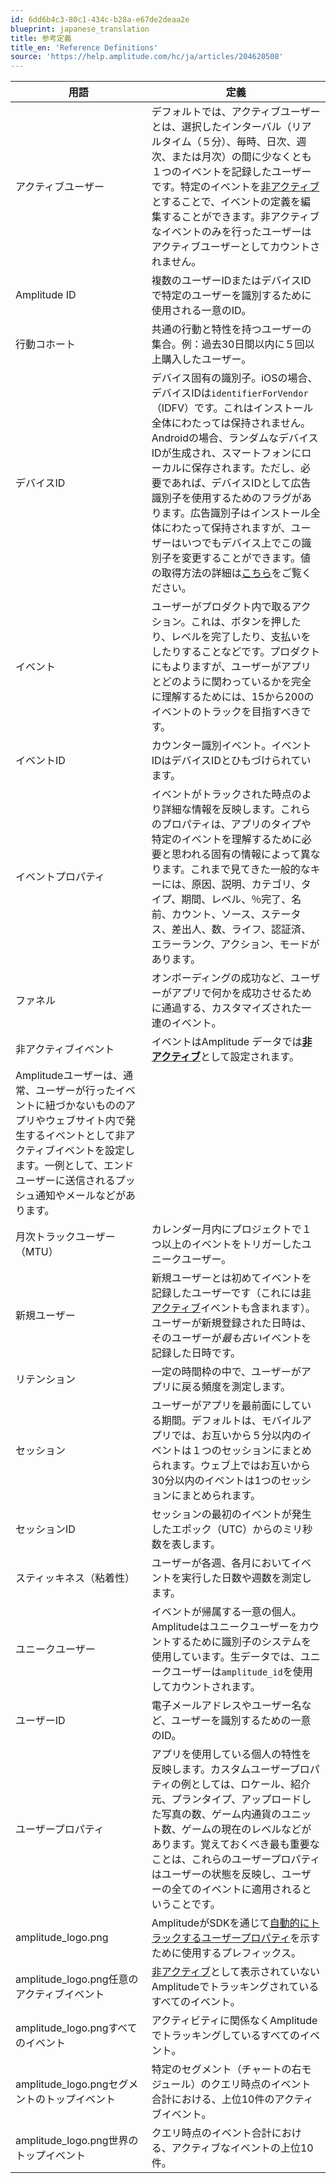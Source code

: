 ```yaml
---
id: 6dd6b4c3-80c1-434c-b28a-e67de2deaa2e
blueprint: japanese_translation
title: 参考定義
title_en: 'Reference Definitions'
source: 'https://help.amplitude.com/hc/ja/articles/204620508'
---
```

| **用語** | **定義** |
| --- | --- |
| アクティブユーザー | デフォルトでは、アクティブユーザーとは、選択したインターバル（リアルタイム（５分）、毎時、日次、週次、または月次）の間に少なくとも１つのイベントを記録したユーザーです。特定のイベントを[非アクティブ](https://help.amplitude.com/hc/en-us/articles/17050354126619-Change-an-event-s-activity-status)とすることで、イベントの定義を編集することができます。非アクティブなイベントのみを行ったユーザーはアクティブユーザーとしてカウントされません。 |
| Amplitude ID | 複数のユーザーIDまたはデバイスIDで特定のユーザーを識別するために使用される一意のID。 |
| 行動コホート | 共通の行動と特性を持つユーザーの集合。例：過去30日間以内に５回以上購入したユーザー。 |
| デバイスID | デバイス固有の識別子。iOSの場合、デバイスIDは`identifierForVendor`（IDFV）です。これはインストール全体にわたっては保持されません。Androidの場合、ランダムなデバイスIDが生成され、スマートフォンにローカルに保存されます。ただし、必要であれば、デバイスIDとして広告識別子を使用するためのフラグがあります。広告識別子はインストール全体にわたって保持されますが、ユーザーはいつでもデバイス上でこの識別子を変更することができます。値の取得方法の詳細は[こちら](https://help.amplitude.com/hc/en-us/articles/115003135607#determining-unique-users)をご覧ください。 |
| イベント | ユーザーがプロダクト内で取るアクション。これは、ボタンを押したり、レベルを完了したり、支払いをしたりすることなどです。プロダクトにもよりますが、ユーザーがアプリとどのように関わっているかを完全に理解するためには、15から200のイベントのトラックを目指すべきです。 |
| イベントID | カウンター識別イベント。イベントIDはデバイスIDとひもづけられています。 |
| イベントプロパティ | イベントがトラックされた時点のより詳細な情報を反映します。これらのプロパティは、アプリのタイプや特定のイベントを理解するために必要と思われる固有の情報によって異なります。これまで見てきた一般的なキーには、原因、説明、カテゴリ、タイプ、期間、レベル、％完了、名前、カウント、ソース、ステータス、差出人、数、ライフ、認証済、エラーランク、アクション、モードがあります。 |
| ファネル | オンボーディングの成功など、ユーザーがアプリで何かを成功させるために通過する、カスタマイズされた一連のイベント。 |
| 非アクティブイベント | イベントはAmplitude データでは[**非アクティブ**](https://help.amplitude.com/hc/en-us/articles/17050354126619-Change-an-event-s-activity-status)として設定されます。
Amplitudeユーザーは、通常、ユーザーが行ったイベントに紐づかないもののアプリやウェブサイト内で発生するイベントとして非アクティブイベントを設定します。一例として、エンドユーザーに送信されるプッシュ通知やメールなどがあります。 |
| 月次トラックユーザー（MTU） | カレンダー月内にプロジェクトで１つ以上のイベントをトリガーしたユニークユーザー。 |
| 新規ユーザー | 新規ユーザーとは初めてイベントを記録したユーザーです（これには[非アクティブ](https://help.amplitude.com/hc/en-us/articles/17050354126619-Change-an-event-s-activity-status)イベントも含まれます）。ユーザーが新規登録された日時は、そのユーザーが*最も古い*イベントを記録した日時です。 |
| リテンション | 一定の時間枠の中で、ユーザーがアプリに戻る頻度を測定します。 |
| セッション | ユーザーがアプリを最前面にしている期間。デフォルトは、モバイルアプリでは、お互いから５分以内のイベントは１つのセッションにまとめられます。ウェブ上ではお互いから30分以内のイベントは1つのセッションにまとめられます。 |
| セッションID | セッションの最初のイベントが発生したエポック（UTC）からのミリ秒数を表します。 |
| スティッキネス（粘着性） | ユーザーが各週、各月においてイベントを実行した日数や週数を測定します。 |
| ユニークユーザー | イベントが帰属する一意の個人。Amplitudeはユニークユーザーをカウントするために識別子のシステムを使用しています。生データでは、ユニークユーザーは`amplitude_id`を使用してカウントされます。 |
| ユーザーID | 電子メールアドレスやユーザー名など、ユーザーを識別するための一意のID。 |
| ユーザープロパティ | アプリを使用している個人の特性を反映します。カスタムユーザープロパティの例としては、ロケール、紹介元、プランタイプ、アップロードした写真の数、ゲーム内通貨のユニット数、ゲームの現在のレベルなどがあります。覚えておくべき最も重要なことは、これらのユーザープロパティはユーザーの状態を反映し、ユーザーの全てのイベントに適用されるということです。 |
| amplitude_logo.png | AmplitudeがSDKを通じて[自動的にトラックするユーザープロパティ](https://help.amplitude.com/hc/articles/215562387)を示すために使用するプレフィックス。 |
| amplitude_logo.png任意のアクティブイベント | [非アクティブ](https://help.amplitude.com/hc/en-us/articles/17050354126619-Change-an-event-s-activity-status)として表示されていないAmplitudeでトラッキングされているすべてのイベント。 |
| amplitude_logo.pngすべてのイベント | アクティビティに関係なくAmplitudeでトラッキングしているすべてのイベント。 |
| amplitude_logo.pngセグメントのトップイベント | 特定のセグメント（チャートの右モジュール）のクエリ時点のイベント合計における、上位10件のアクティブイベント。 |
| amplitude_logo.png世界のトップイベント | クエリ時点のイベント合計における、アクティブなイベントの上位10件。 |
